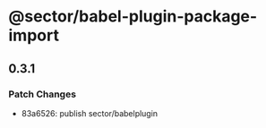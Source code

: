 # @sector/babel-plugin-package-import

## 0.3.1
### Patch Changes

- 83a6526: publish sector/babelplugin
